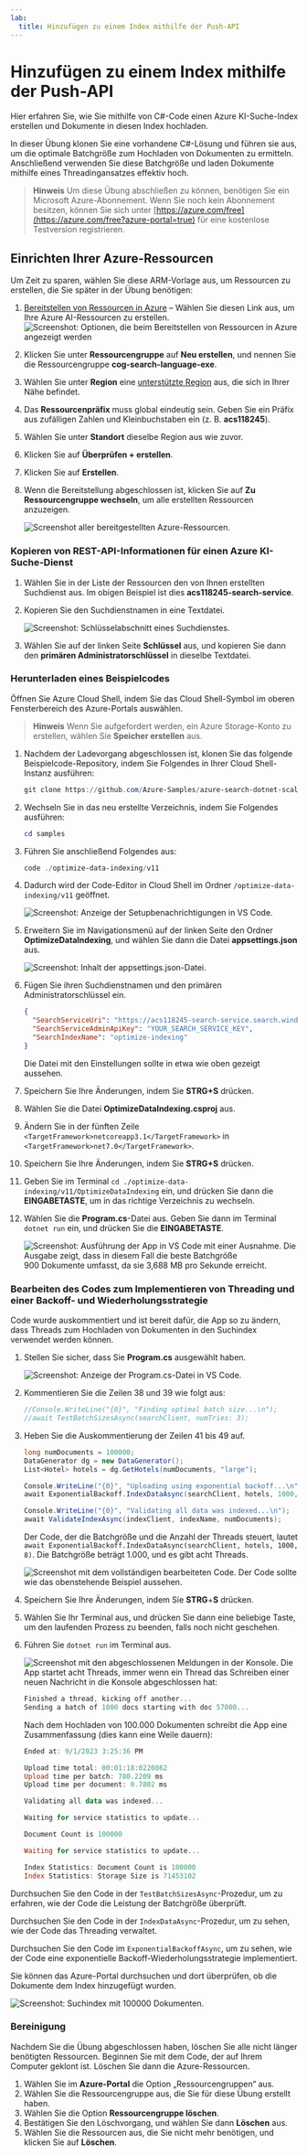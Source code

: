 ```yaml
---
lab:
  title: Hinzufügen zu einem Index mithilfe der Push-API
---
```


# Hinzufügen zu einem Index mithilfe der Push-API

Hier erfahren Sie, wie Sie mithilfe von C#-Code einen Azure KI-Suche-Index erstellen und Dokumente in diesen Index hochladen.

In dieser Übung klonen Sie eine vorhandene C#-Lösung und führen sie aus, um die optimale Batchgröße zum Hochladen von Dokumenten zu ermitteln. Anschließend verwenden Sie diese Batchgröße und laden Dokumente mithilfe eines Threadingansatzes effektiv hoch.

> **Hinweis** Um diese Übung abschließen zu können, benötigen Sie ein Microsoft Azure-Abonnement. Wenn Sie noch kein Abonnement besitzen, können Sie sich unter [https://azure.com/free](https://azure.com/free?azure-portal=true) für eine kostenlose Testversion registrieren.

## Einrichten Ihrer Azure-Ressourcen

Um Zeit zu sparen, wählen Sie diese ARM-Vorlage aus, um Ressourcen zu erstellen, die Sie später in der Übung benötigen:

1. [Bereitstellen von Ressourcen in Azure](https://portal.azure.com/#create/Microsoft.Template/uri/https%3A%2F%2Fraw.githubusercontent.com%2FMicrosoftLearning%2Fmslearn-knowledge-mining%2Fmain%2FLabfiles%2F07-exercise-add-to-index-use-push-api%20lab-files%2Fazuredeploy.json) – Wählen Sie diesen Link aus, um Ihre Azure AI-Ressourcen zu erstellen.
    ![Screenshot: Optionen, die beim Bereitstellen von Ressourcen in Azure angezeigt werden](../media/07-media/deploy-azure-resources.png)
1. Klicken Sie unter **Ressourcengruppe** auf **Neu erstellen**, und nennen Sie die Ressourcengruppe **cog-search-language-exe**.
1. Wählen Sie unter **Region** eine [unterstützte Region](/azure/ai-services/language-service/custom-text-classification/service-limits#regional-availability) aus, die sich in Ihrer Nähe befindet.
1. Das **Ressourcenpräfix** muss global eindeutig sein. Geben Sie ein Präfix aus zufälligen Zahlen und Kleinbuchstaben ein (z. B. **acs118245**).
1. Wählen Sie unter **Standort** dieselbe Region aus wie zuvor.
1. Klicken Sie auf **Überprüfen + erstellen**.
1. Klicken Sie auf **Erstellen**.
1. Wenn die Bereitstellung abgeschlossen ist, klicken Sie auf **Zu Ressourcengruppe wechseln**, um alle erstellten Ressourcen anzuzeigen.

    ![Screenshot aller bereitgestellten Azure-Ressourcen.](../media/07-media/azure-resources-created.png)

### Kopieren von REST-API-Informationen für einen Azure KI-Suche-Dienst

1. Wählen Sie in der Liste der Ressourcen den von Ihnen erstellten Suchdienst aus. Im obigen Beispiel ist dies **acs118245-search-service**.
1. Kopieren Sie den Suchdienstnamen in eine Textdatei.

    ![Screenshot: Schlüsselabschnitt eines Suchdienstes.](../media/07-media/search-api-keys-exercise-version.png)
1. Wählen Sie auf der linken Seite **Schlüssel** aus, und kopieren Sie dann den **primären Administratorschlüssel** in dieselbe Textdatei.

### Herunterladen eines Beispielcodes

Öffnen Sie Azure Cloud Shell, indem Sie das Cloud Shell-Symbol im oberen Fensterbereich des Azure-Portals auswählen.
> **Hinweis** Wenn Sie aufgefordert werden, ein Azure Storage-Konto zu erstellen, wählen Sie **Speicher erstellen** aus.

1. Nachdem der Ladevorgang abgeschlossen ist, klonen Sie das folgende Beispielcode-Repository, indem Sie Folgendes in Ihrer Cloud Shell-Instanz ausführen:

    ```powershell
    git clone https://github.com/Azure-Samples/azure-search-dotnet-scale.git samples
    ```

1. Wechseln Sie in das neu erstellte Verzeichnis, indem Sie Folgendes ausführen:

    ```powershell
    cd samples
    ```

1. Führen Sie anschließend Folgendes aus:

    ```powershell
    code ./optimize-data-indexing/v11
    ```

1. Dadurch wird der Code-Editor in Cloud Shell im Ordner `/optimize-data-indexing/v11` geöffnet.

    ![Screenshot: Anzeige der Setupbenachrichtigungen in VS Code.](../media/07-media/setup-visual-studio-code-solution.png)
1. Erweitern Sie im Navigationsmenü auf der linken Seite den Ordner **OptimizeDataIndexing**, und wählen Sie dann die Datei **appsettings.json** aus.

    ![Screenshot: Inhalt der appsettings.json-Datei.](../media/07-media/update-app-settings.png)
1. Fügen Sie ihren Suchdienstnamen und den primären Administratorschlüssel ein.

    ```json
    {
      "SearchServiceUri": "https://acs118245-search-service.search.windows.net",
      "SearchServiceAdminApiKey": "YOUR_SEARCH_SERVICE_KEY",
      "SearchIndexName": "optimize-indexing"
    }
    ```

    Die Datei mit den Einstellungen sollte in etwa wie oben gezeigt aussehen.
1. Speichern Sie Ihre Änderungen, indem Sie **STRG+S** drücken.
1. Wählen Sie die Datei **OptimizeDataIndexing.csproj** aus. <!-- Added this and the next two steps in case we can't update the file in the repo that holds these (seems to be separate from the other labs)-->
1. Ändern Sie in der fünften Zeile `<TargetFramework>netcoreapp3.1</TargetFramework>` in `<TargetFramework>net7.0</TargetFramework>`. <!--- can be removed if no longer needed based on the above-->
1. Speichern Sie Ihre Änderungen, indem Sie **STRG+S** drücken.<!--- can be removed if no longer needed based on the above-->
1. Geben Sie im Terminal `cd ./optimize-data-indexing/v11/OptimizeDataIndexing` ein, und drücken Sie dann die **EINGABETASTE**, um in das richtige Verzeichnis zu wechseln.
1. Wählen Sie die **Program.cs**-Datei aus. Geben Sie dann im Terminal `dotnet run` ein, und drücken Sie die **EINGABETASTE**.

    ![Screenshot: Ausführung der App in VS Code mit einer Ausnahme.](../media/07-media/debug-application.png)
Die Ausgabe zeigt, dass in diesem Fall die beste Batchgröße 900 Dokumente umfasst, da sie 3,688 MB pro Sekunde erreicht.

### Bearbeiten des Codes zum Implementieren von Threading und einer Backoff- und Wiederholungsstrategie

Code wurde auskommentiert und ist bereit dafür, die App so zu ändern, dass Threads zum Hochladen von Dokumenten in den Suchindex verwendet werden können.

1. Stellen Sie sicher, dass Sie **Program.cs** ausgewählt haben.

    ![Screenshot: Anzeige der Program.cs-Datei in VS Code.](../media/07-media/edit-program-code.png)
1. Kommentieren Sie die Zeilen 38 und 39 wie folgt aus:

    ```csharp
    //Console.WriteLine("{0}", "Finding optimal batch size...\n");
    //await TestBatchSizesAsync(searchClient, numTries: 3);
    ```

1. Heben Sie die Auskommentierung der Zeilen 41 bis 49 auf.

    ```csharp
    long numDocuments = 100000;
    DataGenerator dg = new DataGenerator();
    List<Hotel> hotels = dg.GetHotels(numDocuments, "large");

    Console.WriteLine("{0}", "Uploading using exponential backoff...\n");
    await ExponentialBackoff.IndexDataAsync(searchClient, hotels, 1000, 8);

    Console.WriteLine("{0}", "Validating all data was indexed...\n");
    await ValidateIndexAsync(indexClient, indexName, numDocuments);
    ```

    Der Code, der die Batchgröße und die Anzahl der Threads steuert, lautet `await ExponentialBackoff.IndexDataAsync(searchClient, hotels, 1000, 8)`. Die Batchgröße beträgt 1.000, und es gibt acht Threads.

    ![Screenshot mit dem vollständigen bearbeiteten Code.](../media/07-media/thread-code-ready.png)
    Der Code sollte wie das obenstehende Beispiel aussehen.

1. Speichern Sie Ihre Änderungen, indem Sie **STRG**+**S** drücken.
1. Wählen Sie Ihr Terminal aus, und drücken Sie dann eine beliebige Taste, um den laufenden Prozess zu beenden, falls noch nicht geschehen.
1. Führen Sie `dotnet run` im Terminal aus.

    ![Screenshot mit den abgeschlossenen Meldungen in der Konsole.](../media/07-media/upload-hundred-thousand-documents.png)
    Die App startet acht Threads, immer wenn ein Thread das Schreiben einer neuen Nachricht in die Konsole abgeschlossen hat:

    ```powershell
    Finished a thread, kicking off another...
    Sending a batch of 1000 docs starting with doc 57000...
    ```

    Nach dem Hochladen von 100.000 Dokumenten schreibt die App eine Zusammenfassung (dies kann eine Weile dauern):

    ```powershell
    Ended at: 9/1/2023 3:25:36 PM
    
    Upload time total: 00:01:18:0220862
    Upload time per batch: 780.2209 ms
    Upload time per document: 0.7802 ms
    
    Validating all data was indexed...
    
    Waiting for service statistics to update...
    
    Document Count is 100000
    
    Waiting for service statistics to update...
    
    Index Statistics: Document Count is 100000
    Index Statistics: Storage Size is 71453102
    
    ``````

Durchsuchen Sie den Code in der `TestBatchSizesAsync`-Prozedur, um zu erfahren, wie der Code die Leistung der Batchgröße überprüft.

Durchsuchen Sie den Code in der `IndexDataAsync`-Prozedur, um zu sehen, wie der Code das Threading verwaltet.

Durchsuchen Sie den Code im `ExponentialBackoffAsync`, um zu sehen, wie der Code eine exponentielle Backoff-Wiederholungsstrategie implementiert.

Sie können das Azure-Portal durchsuchen und dort überprüfen, ob die Dokumente dem Index hinzugefügt wurden.

![Screenshot: Suchindex mit 100000 Dokumenten.](../media/07-media/check-search-service-index.png)

### Bereinigung

Nachdem Sie die Übung abgeschlossen haben, löschen Sie alle nicht länger benötigten Ressourcen. Beginnen Sie mit dem Code, der auf Ihrem Computer geklont ist. Löschen Sie dann die Azure-Ressourcen.

1. Wählen Sie im **Azure-Portal** die Option „Ressourcengruppen“ aus.
1. Wählen Sie die Ressourcengruppe aus, die Sie für diese Übung erstellt haben.
1. Wählen Sie die Option **Ressourcengruppe löschen**. 
1. Bestätigen Sie den Löschvorgang, und wählen Sie dann **Löschen** aus.
1. Wählen Sie die Ressourcen aus, die Sie nicht mehr benötigen, und klicken Sie auf **Löschen**.
